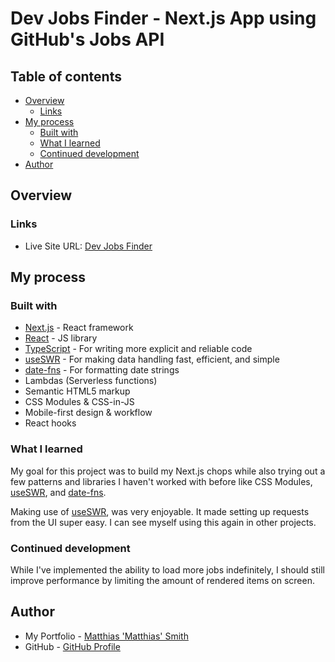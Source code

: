 # Dev Jobs Finder - Next.js App using GitHub's Jobs API

## Table of contents

- [Overview](#overview)
  - [Links](#links)
- [My process](#my-process)
  - [Built with](#built-with)
  - [What I learned](#what-i-learned)
  - [Continued development](#continued-development)
- [Author](#author)

## Overview

### Links

- Live Site URL: [Dev Jobs Finder](https://dev-jobs-finder-matthiassmith.vercel.app/)

## My process

### Built with

- [Next.js](https://nextjs.org/) - React framework
- [React](https://reactjs.org/) - JS library
- [TypeScript](https://www.typescriptlang.org/) - For writing more explicit and reliable code
- [useSWR](https://swr.vercel.app/) - For making data handling fast, efficient, and simple
- [date-fns](https://date-fns.org/) - For formatting date strings
- Lambdas (Serverless functions)
- Semantic HTML5 markup
- CSS Modules & CSS-in-JS
- Mobile-first design & workflow
- React hooks

### What I learned

My goal for this project was to build my Next.js chops while also trying out a few patterns and libraries I haven't worked with before like CSS Modules, [useSWR](https://swr.vercel.app/), and [date-fns](https://date-fns.org/).

Making use of [useSWR](https://swr.vercel.app/), was very enjoyable. It made setting up requests from the UI super easy. I can see myself using this again in other projects.

### Continued development

While I've implemented the ability to load more jobs indefinitely, I should still improve performance by limiting the amount of rendered items on screen.

## Author

- My Portfolio - [Matthias 'Matthias' Smith](https://portfolio-matthiassmith.vercel.app)
- GitHub - [GitHub Profile](https://github.com/MatthiasSmith)